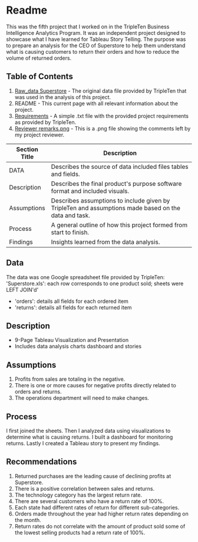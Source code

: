 
# Readme

This was the fifth project that I worked on in the TripleTen Business Intelligence Analytics Program. It was an independent project designed to showcase what I have learned for Tableau Story Telling. The purpose was to prepare an analysis for the CEO of Superstore to help them understand what is causing customers to return their orders and how to reduce the volume of returned orders.

## Table of Contents

1. [Raw_data Superstore](https://github.com/mudumbaigth/Dataprojects_Tripleten/blob/main/Superstore%20Returns/Raw_data%20Superstore.xls) - The original data file provided by TripleTen that was used in the analysis of this project.
2. README - This current page with all relevant information about the project.
3. [Requirements](https://github.com/mudumbaigth/Dataprojects_Tripleten/blob/main/Superstore%20Returns/Requirements.txt) - A simple .txt file with the provided project requirements as provided by TripleTen.
4. [Reviewer remarks.png](https://github.com/mudumbaigth/Dataprojects_Tripleten/blob/main/Superstore%20Returns/Reviewer%20remarks.png) - This is a .png file showing the comments left by my project reviewer.

| Section Title | Description |
| ------------- | ----------- |
| DATA          | Describes the source of data included files tables and fields. |
| Description   | Describes the final product's purpose software format and included visuals. |
| Assumptions   | Describes assumptions to include given by TripleTen and assumptions made based on the data and task. |
| Process       | A general outline of how this project formed from start to finish. |
| Findings      | Insights learned from the data analysis. |

## Data

The data was one Google spreadsheet file provided by TripleTen:
'Superstore.xls': each row corresponds to one product sold; sheets were LEFT JOIN'd'
- 'orders': details all fields for each ordered item
- 'returns': details all fields for each returned item

## Description

- 9-Page Tableau Visualization and Presentation
- Includes data analysis charts dashboard and stories

## Assumptions

1. Profits from sales are totaling in the negative.
2. There is one or more causes for negative profits directly related to orders and returns.
3. The operations department will need to make changes.

## Process

I first joined the sheets. Then I analyzed data using visualizations to determine what is causing returns. I built a dashboard for monitoring returns. Lastly I created a Tableau story to present my findings.

## Recommendations

1. Returned purchases are the leading cause of declining profits at Superstore.
2. There is a positive correlation between sales and returns.
3. The technology category has the largest return rate.
4. There are several customers who have a return rate of 100%.
5. Each state had different rates of return for different sub-categories.
6. Orders made throughout the year had higher return rates depending on the month.
7. Return rates do not correlate with the amount of product sold some of the lowest selling products had a return rate of 100%.
